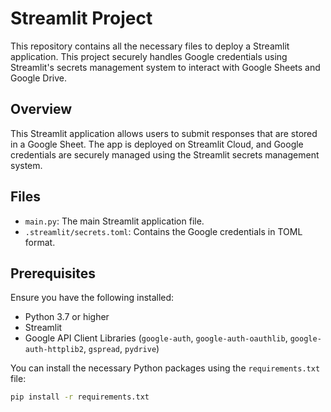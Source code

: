 # Streamlit Project

This repository contains all the necessary files to deploy a Streamlit application. This project securely handles Google credentials using Streamlit's secrets management system to interact with Google Sheets and Google Drive.

## Overview

This Streamlit application allows users to submit responses that are stored in a Google Sheet. The app is deployed on Streamlit Cloud, and Google credentials are securely managed using the Streamlit secrets management system.

## Files

- `main.py`: The main Streamlit application file.
- `.streamlit/secrets.toml`: Contains the Google credentials in TOML format.

## Prerequisites

Ensure you have the following installed:

- Python 3.7 or higher
- Streamlit
- Google API Client Libraries (`google-auth`, `google-auth-oauthlib`, `google-auth-httplib2`, `gspread`, `pydrive`)

You can install the necessary Python packages using the `requirements.txt` file:

```bash
pip install -r requirements.txt
